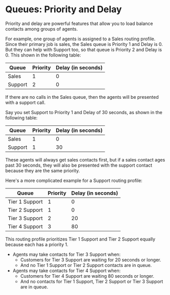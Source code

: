 # Queues: Priority and Delay<a name="concepts-routing-profiles-priority"></a>

Priority and delay are powerful features that allow you to load balance contacts among groups of agents\. 

For example, one group of agents is assigned to a Sales routing profile\. Since their primary job is sales, the Sales queue is Priority 1 and Delay is 0\. But they can help with Support too, so that queue is Priority 2 and Delay is 0\. This shown in the following table:


| Queue | Priority | Delay \(in seconds\) | 
| --- | --- | --- | 
|  Sales  |  1  |  0  | 
|  Support  |  2  |  0  | 

If there are no calls in the Sales queue, then the agents will be presented with a support call\. 

Say you set Support to Priority 1 and Delay of 30 seconds, as shown in the following table: 


| Queue | Priority | Delay \(in seconds\) | 
| --- | --- | --- | 
|  Sales  |  1  |  0  | 
|  Support  |  1  |  30  | 

These agents will always get sales contacts first, but if a sales contact ages past 30 seconds, they will also be presented with the support contact because they are the same priority\. 

Here's a more complicated example for a Support routing profile:


| Queue | Priority | Delay \(in seconds\) | 
| --- | --- | --- | 
|  Tier 1 Support  |  1  |  0  | 
|  Tier 2 Support  |  1  |  0  | 
|  Tier 3 Support  |  2  |  20  | 
|  Tier 4 Support  |  3  |  80  | 

This routing profile prioritizes Tier 1 Support and Tier 2 Support equally because each has a priority 1\.
+ Agents may take contacts for Tier 3 Support when:
  + Customers for Tier 3 Support are waiting for 20 seconds or longer\.
  + And no Tier 1 Support or Tier 2 Support contacts are in queue\.
+ Agents may take contacts for Tier 4 Support when:
  + Customers for Tier 4 Support are waiting 80 seconds or longer\.
  + And no contacts for Tier 1 Support, Tier 2 Support or Tier 3 Support are in queue\.